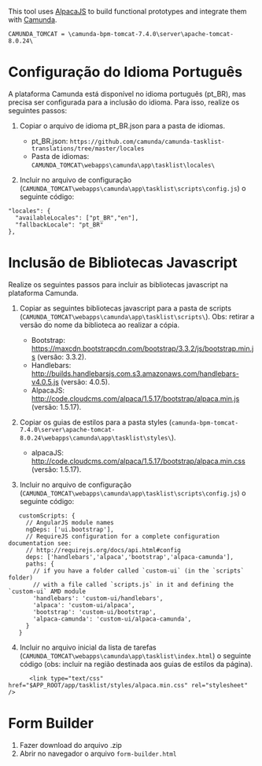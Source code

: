This tool uses [AlpacaJS](https://github.com/gitana/alpaca) to build functional prototypes and integrate them with [Camunda](https://github.com/camunda/camunda-bpm-platform).

```CAMUNDA_TOMCAT = \camunda-bpm-tomcat-7.4.0\server\apache-tomcat-8.0.24\```

# Configuração do Idioma Português

A plataforma Camunda está disponível no idioma português (pt_BR), mas precisa ser configurada para a inclusão do idioma. Para isso, realize os seguintes passos:

1. Copiar o arquivo de idioma pt_BR.json para a pasta de idiomas.
   * pt_BR.json: ```https://github.com/camunda/camunda-tasklist-translations/tree/master/locales```
   * Pasta de idiomas: ```CAMUNDA_TOMCAT\webapps\camunda\app\tasklist\locales\```
	
2. Incluir no arquivo de configuração (```CAMUNDA_TOMCAT\webapps\camunda\app\tasklist\scripts\config.js```) o seguinte código:

```
"locales": {
  "availableLocales": ["pt_BR","en"],
  "fallbackLocale": "pt_BR"
},
```

# Inclusão de Bibliotecas Javascript

Realize os seguintes passos para incluir as bibliotecas javascript na plataforma Camunda.

1. Copiar as seguintes bibliotecas javascript para a pasta de scripts (```CAMUNDA_TOMCAT\webapps\camunda\app\tasklist\scripts\```). Obs: retirar a versão do nome da biblioteca ao realizar a cópia.
   * Bootstrap:	https://maxcdn.bootstrapcdn.com/bootstrap/3.3.2/js/bootstrap.min.js (versão: 3.3.2).
   * Handlebars: http://builds.handlebarsjs.com.s3.amazonaws.com/handlebars-v4.0.5.js (versão: 4.0.5).
   * AlpacaJS: http://code.cloudcms.com/alpaca/1.5.17/bootstrap/alpaca.min.js (versão: 1.5.17).

2. Copiar os guias de estilos para a pasta styles (```camunda-bpm-tomcat-7.4.0\server\apache-tomcat-8.0.24\webapps\camunda\app\tasklist\styles\```).
   * alpacaJS: http://code.cloudcms.com/alpaca/1.5.17/bootstrap/alpaca.min.css (versão: 1.5.17).

3. Incluir no arquivo de configuração (```CAMUNDA_TOMCAT\webapps\camunda\app\tasklist\scripts\config.js```) o seguinte código:

```		
   customScripts: {
	 // AngularJS module names
	 ngDeps: ['ui.bootstrap'],
	 // RequireJS configuration for a complete configuration documentation see:
	 // http://requirejs.org/docs/api.html#config
	 deps: ['handlebars','alpaca','bootstrap','alpaca-camunda'],
	 paths: {
	   // if you have a folder called `custom-ui` (in the `scripts` folder)
	   // with a file called `scripts.js` in it and defining the `custom-ui` AMD module
	   'handlebars': 'custom-ui/handlebars',
	   'alpaca': 'custom-ui/alpaca',
	   'bootstrap': 'custom-ui/bootstrap',
	   'alpaca-camunda': 'custom-ui/alpaca-camunda',
	 }
   }
```
4.  Incluir no arquivo inicial da lista de tarefas (```CAMUNDA_TOMCAT\webapps\camunda\app\tasklist\index.html```) o seguinte código (obs: incluir na região destinada aos guias de estilos da página).
	 
```
	  <link type="text/css" href="$APP_ROOT/app/tasklist/styles/alpaca.min.css" rel="stylesheet" />
```

# Form Builder
	
1. Fazer download do arquivo .zip
2. Abrir no navegador o arquivo ```form-builder.html```
	


